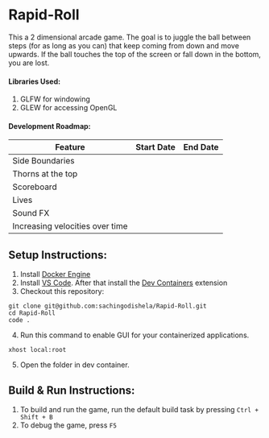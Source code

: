 # Rapid-Roll
This a 2 dimensional arcade game. The goal is to juggle the ball between steps (for as long as you can) that keep coming from down and move upwards. If the ball touches the top of the screen or fall down in the bottom, you are lost.
#### Libraries Used:
1. GLFW for windowing
2. GLEW for accessing OpenGL
#### Development Roadmap:
|Feature|Start Date|End Date|
|-|-|-|
|Side Boundaries|||
|Thorns at the top|||
|Scoreboard|||
|Lives|||
|Sound FX|||
|Increasing velocities over time|||
## Setup Instructions:
1. Install [Docker Engine](https://docs.docker.com/engine/install/ubuntu/)
2. Install [VS Code](https://code.visualstudio.com/download). After that install the [Dev Containers](https://marketplace.visualstudio.com/items?itemName=ms-vscode-remote.remote-containers) extension
3. Checkout this repository:
```
git clone git@github.com:sachingodishela/Rapid-Roll.git
cd Rapid-Roll
code .
```
4. Run this command to enable GUI for your containerized applications.
```
xhost local:root
```
5. Open the folder in dev container.

## Build & Run Instructions:
1. To build and run the game, run the default build task by pressing `Ctrl + Shift + B`
2. To debug the game, press `F5`
